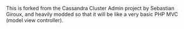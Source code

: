 This is forked from the Cassandra Cluster Admin project by Sebastian Giroux, and heavily modded so
that it will be like a very basic PHP MVC (model view controller).